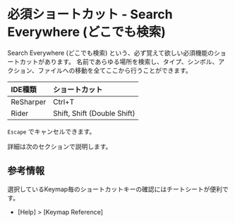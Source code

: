﻿# 必須ショートカット - Search Everywhere (どこでも検索)

Search Everywhere (どこでも検索) という、必ず覚えて欲しい必須機能のショートカットがあります。
名前であらゆる場所を検索し、タイプ、シンボル、アクション、ファイルへの移動を全てここから行うことができます。

| IDE種類    | ショートカット                                                            |
| :---      | :---                                                                    |
| ReSharper | <shortcut id="Search Everywhere">Ctrl+T</shortcut>                      |
| Rider     | <shortcut id="Search Everywhere">Shift, Shift (Double Shift)</shortcut> |

`Escape` でキャンセルできます。

詳細は次のセクションで説明します。


## 参考情報

選択しているKeymap毎のショートカットキーの確認にはチートシートが便利です。

- [Help] > [Keymap Reference] 

